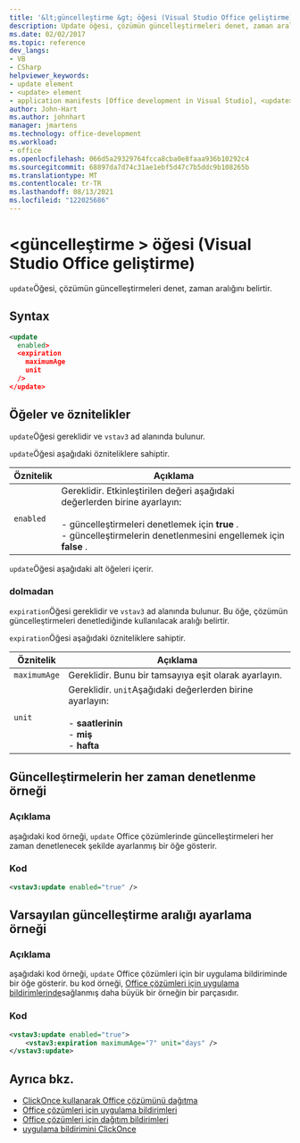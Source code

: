 ```yaml
---
title: '&lt;güncelleştirme &gt; öğesi (Visual Studio Office geliştirme)'
description: Update öğesi, çözümün güncelleştirmeleri denet, zaman aralığını belirtir.
ms.date: 02/02/2017
ms.topic: reference
dev_langs:
- VB
- CSharp
helpviewer_keywords:
- update element
- <update> element
- application manifests [Office development in Visual Studio], <update> element
author: John-Hart
ms.author: johnhart
manager: jmartens
ms.technology: office-development
ms.workload:
- office
ms.openlocfilehash: 066d5a29329764fcca8cba0e8faaa936b10292c4
ms.sourcegitcommit: 68897da7d74c31ae1ebf5d47c7b5ddc9b108265b
ms.translationtype: MT
ms.contentlocale: tr-TR
ms.lasthandoff: 08/13/2021
ms.locfileid: "122025686"
---
```

# <a name="ltupdategt-element-office-development-in-visual-studio"></a>&lt;güncelleştirme &gt; öğesi (Visual Studio Office geliştirme)
  `update`Öğesi, çözümün güncelleştirmeleri denet, zaman aralığını belirtir.

## <a name="syntax"></a>Syntax

```xml
<update
  enabled>
  <expiration
    maximumAge
    unit
  />
</update>
```

## <a name="elements-and-attributes"></a>Öğeler ve öznitelikler
 `update`Öğesi gereklidir ve `vstav3` ad alanında bulunur.

 `update`Öğesi aşağıdaki özniteliklere sahiptir.

|Öznitelik|Açıklama|
|---------------|-----------------|
|`enabled`|Gereklidir. Etkinleştirilen değeri aşağıdaki değerlerden birine ayarlayın:<br /><br /> -   güncelleştirmeleri denetlemek için **true** .<br />-   güncelleştirmelerin denetlenmesini engellemek için **false** .|

 `update`Öğesi aşağıdaki alt öğeleri içerir.

### <a name="expiration"></a>dolmadan
 `expiration`Öğesi gereklidir ve `vstav3` ad alanında bulunur. Bu öğe, çözümün güncelleştirmeleri denetlediğinde kullanılacak aralığı belirtir.

 `expiration`Öğesi aşağıdaki özniteliklere sahiptir.

|Öznitelik|Açıklama|
|---------------|-----------------|
|`maximumAge`| Gereklidir. Bunu bir tamsayıya eşit olarak ayarlayın.|
|`unit`|Gereklidir. `unit`Aşağıdaki değerlerden birine ayarlayın:<br /><br /> -   **saatlerinin**<br />-   **miş**<br />-   **hafta**|

## <a name="example-of-always-checking-for-updates"></a>Güncelleştirmelerin her zaman denetlenme örneği

### <a name="description"></a>Açıklama
 aşağıdaki kod örneği, `update` Office çözümlerinde güncelleştirmeleri her zaman denetlenecek şekilde ayarlanmış bir öğe gösterir.

### <a name="code"></a>Kod

```xml
<vstav3:update enabled="true" />
```

## <a name="example-of-setting-a-default-update-interval"></a>Varsayılan güncelleştirme aralığı ayarlama örneği

### <a name="description"></a>Açıklama
 aşağıdaki kod örneği, `update` Office çözümleri için bir uygulama bildiriminde bir öğe gösterir. bu kod örneği, [Office çözümleri için uygulama bildirimlerinde](../vsto/application-manifests-for-office-solutions.md)sağlanmış daha büyük bir örneğin bir parçasıdır.

### <a name="code"></a>Kod

```xml
<vstav3:update enabled="true">
    <vstav3:expiration maximumAge="7" unit="days" />
</vstav3:update>
```

## <a name="see-also"></a>Ayrıca bkz.

- [ClickOnce kullanarak Office çözümünü dağıtma](../vsto/deploying-an-office-solution-by-using-clickonce.md)
- [Office çözümleri için uygulama bildirimleri](../vsto/application-manifests-for-office-solutions.md)
- [Office çözümleri için dağıtım bildirimleri](../vsto/deployment-manifests-for-office-solutions.md)
- [uygulama bildirimini ClickOnce](../deployment/clickonce-application-manifest.md)
